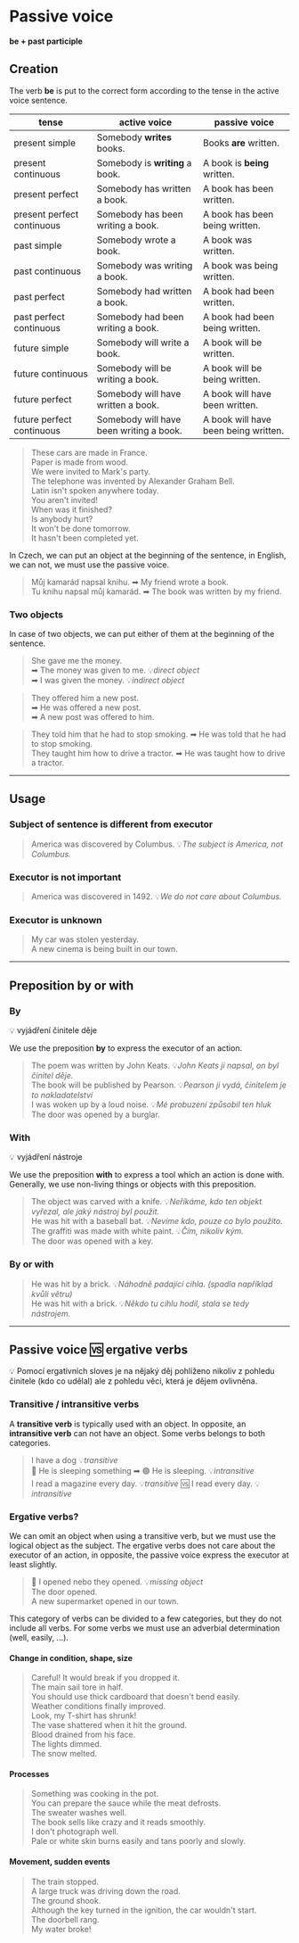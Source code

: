 # Passive voice

**be + past participle**

## Creation

The verb **be** is put to the correct form according to the tense in the active voice sentence.

| tense                      | 	active voice                            | passive voice                         |
|----------------------------|------------------------------------------|---------------------------------------|
| present simple	            | Somebody **writes** books.               | 	Books **are** written.               |
| present continuous         | 	Somebody is **writing** a book.         | 	A book is **being** written.         |
| present perfect            | 	Somebody has written a book.            | 	A book has been written.             |
| present perfect continuous | 	Somebody has been writing a book.       | 	A book has been being written.       |
| past simple                | 	Somebody wrote a book.	                 | A book was written.                   |
| past continuous            | 	Somebody was writing a book.            | 	A book was being written.            |
| past perfect	              | Somebody had written a book.             | 	A book had been written.             |
| past perfect continuous    | 	Somebody had been writing a book.       | 	A book had been being written.       |
| future simple              | 	Somebody will write a book.             | 	A book will be written.              |
| future continuous          | 	Somebody will be writing a book.        | 	A book will be being written.        |
| future perfect             | 	Somebody will have written a book.	     | A book will have been written.        |
| future perfect continuous  | 	Somebody will have been writing a book. | 	A book will have been being written. |

> These cars are made in France. <br/>
> Paper is made from wood. <br/>
> We were invited to Mark's party. <br/>
> The telephone was invented by Alexander Graham Bell. <br/>
> Latin isn't spoken anywhere today. <br/>
> You aren't invited! <br/>
> When was it finished? <br/>
> Is anybody hurt? <br/>
> It won't be done tomorrow. <br/>
> It hasn't been completed yet. <br/>

In Czech, we can put an object at the beginning of the sentence, in English, we can not, we must use the passive voice.

> Můj kamarád napsal knihu. ➡ My friend wrote a book. <br/>
> Tu knihu napsal můj kamarád. ➡ The book was written by my friend. <br/>

### Two objects

In case of two objects, we can put either of them at the beginning of the sentence.

> She gave me the money. <br/>
> ➡ The money was given to me. 💡*direct object* <br/>
> ➡ I was given the money. 💡*indirect object* <br/>

> They offered him a new post. <br/>
> ➡ He was offered a new post. <br/>
> ➡ A new post was offered to him. <br/>

> They told him that he had to stop smoking. ➡ He was told that he had to stop smoking. <br/>
> They taught him how to drive a tractor. ➡ He was taught how to drive a tractor. <br/>

<hr/>

## Usage

### Subject of sentence is different from executor

> America was discovered by Columbus. 💡*The subject is America, not Columbus.* <br/>

### Executor is not important

> America was discovered in 1492. 💡*We do not care about Columbus.* <br/>

### Executor is unknown

> My car was stolen yesterday. <br/>
> A new cinema is being built in our town. <br/>

<hr/>

## Preposition by or with

### By

💡 vyjádření činitele děje

We use the preposition **by** to express the executor of an action.

> The poem was written by John Keats. 💡*John Keats ji napsal, on byl činitel děje.* <br/>
> The book will be published by Pearson. 💡*Pearson ji vydá, činitelem je to nakladatelství* <br/>
> I was woken up by a loud noise. 💡*Mé probuzení způsobil ten hluk* <br/>
> The door was opened by a burglar. <br/>

### With

💡 vyjádření nástroje

We use the preposition **with** to express a tool which an action is done with. Generally, we use non-living things or
objects with this preposition.

> The object was carved with a knife. 💡*Neříkáme, kdo ten objekt vyřezal, ale jaký nástroj byl použit.* <br/>
> He was hit with a baseball bat. 💡*Nevíme kdo, pouze co bylo použito.* <br/>
> The graffiti was made with white paint. 💡*Čím, nikoliv kým.* <br/>
> The door was opened with a key. <br/>

### By or with

> He was hit by a brick. 💡*Náhodně padající cihla. (spadla například kvůli větru)* <br/>
> He was hit with a brick. 💡*Někdo tu cihlu hodil, stala se tedy nástrojem.* <br/>

<hr/>

## Passive voice 🆚 ergative verbs

💡 Pomocí ergativních sloves je na nějaký děj pohlíženo nikoliv z pohledu činitele (kdo co udělal) ale z pohledu věci,
která je dějem ovlivněna.

### Transitive / intransitive verbs

A **transitive verb** is typically used with an object. In opposite, an **intransitive verb** can not have an object.
Some verbs belongs to both categories.

> I have a dog 💡*transitive* <br/>
> 🔴 He is sleeping something ➡ 🟢 He is sleeping. 💡*intransitive* <br/>
> I read a magazine every day. 💡*transitive* 🆚 I read every day. 💡*intransitive* <br/>

### Ergative verbs?

We can omit an object when using a transitive verb, but we must use the logical object as the subject. The ergative
verbs does not care about the executor of an action, in opposite, the passive voice express the executor at least
slightly.

> 🔴 I opened nebo they opened. 💡*missing object* <br/>
> The door opened. <br/>
> A new supermarket opened in our town. <br/>

This category of verbs can be divided to a few categories, but they do not include all verbs.
For some verbs we must use an adverbial determination (well, easily, ...).

#### Change in condition, shape, size

> Careful! It would break if you dropped it. <br/>
> The main sail tore in half. <br/>
> You should use thick cardboard that doesn't bend easily. <br/>
> Weather conditions finally improved. <br/>
> Look, my T-shirt has shrunk! <br/>
> The vase shattered when it hit the ground. <br/>
> Blood drained from his face. <br/>
> The lights dimmed. <br/>
> The snow melted. <br/>

#### Processes

> Something was cooking in the pot. <br/>
> You can prepare the sauce while the meat defrosts. <br/>
> The sweater washes well. <br/>
> The book sells like crazy and it reads smoothly. <br/>
> I don't photograph well. <br/>
> Pale or white skin burns easily and tans poorly and slowly. <br/>

#### Movement, sudden events

> The train stopped. <br/>
> A large truck was driving down the road. <br/>
> The ground shook. <br/>
> Although the key turned in the ignition, the car wouldn't start. <br/>
> The doorbell rang. <br/>
> My water broke! <br/>
